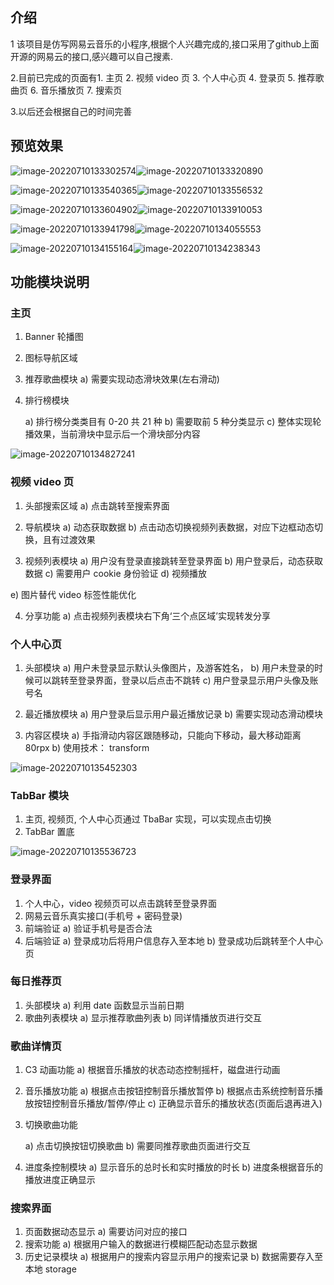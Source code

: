## 介绍

1 该项目是仿写网易云音乐的小程序,根据个人兴趣完成的,接口采用了github上面开源的网易云的接口,感兴趣可以自己搜素.

2.目前已完成的页面有1. 主页 2. 视频 video 页 3. 个人中心页 4. 登录页 5. 推荐歌曲页 6. 音乐播放页 7. 搜索页

3.以后还会根据自己的时间完善

## 预览效果

![image-20220710133302574](C:\Users\Lenovo\AppData\Roaming\Typora\typora-user-images\image-20220710133302574.png)![image-20220710133320890](C:\Users\Lenovo\AppData\Roaming\Typora\typora-user-images\image-20220710133320890.png)

![image-20220710133540365](C:\Users\Lenovo\AppData\Roaming\Typora\typora-user-images\image-20220710133540365.png)![image-20220710133556532](C:\Users\Lenovo\AppData\Roaming\Typora\typora-user-images\image-20220710133556532.png)



![image-20220710133604902](C:\Users\Lenovo\AppData\Roaming\Typora\typora-user-images\image-20220710133604902.png)![image-20220710133910053](C:\Users\Lenovo\AppData\Roaming\Typora\typora-user-images\image-20220710133910053.png)



![image-20220710133941798](C:\Users\Lenovo\AppData\Roaming\Typora\typora-user-images\image-20220710133941798.png)![image-20220710134055553](C:\Users\Lenovo\AppData\Roaming\Typora\typora-user-images\image-20220710134055553.png)



![image-20220710134155164](C:\Users\Lenovo\AppData\Roaming\Typora\typora-user-images\image-20220710134155164.png)![image-20220710134238343](C:\Users\Lenovo\AppData\Roaming\Typora\typora-user-images\image-20220710134238343.png)

##  功能模块说明

### 主页

1. Banner 轮播图

2. 图标导航区域

3. 推荐歌曲模块
  a) 需要实现动态滑块效果(左右滑动)

4. 排行榜模块

    a) 排行榜分类类目有 0-20 共 21 种
    b) 需要取前 5 种分类显示
    c) 整体实现轮播效果，当前滑块中显示后一个滑块部分内容

![image-20220710134827241](C:\Users\Lenovo\AppData\Roaming\Typora\typora-user-images\image-20220710134827241.png)

### 视频 video 页

1. 头部搜索区域
  a) 点击跳转至搜索界面

2. 导航模块
  a) 动态获取数据
  b) 点击动态切换视频列表数据，对应下边框动态切换，且有过渡效果

3. 视频列表模块
  a) 用户没有登录直接跳转至登录界面
  b) 用户登录后，动态获取数据
  c) 需要用户 cookie 身份验证
  d) 视频播放

  e) 图片替代 video 标签性能优化

  4. 分享功能
     a) 点击视频列表模块右下角‘三个点区域’实现转发分享

  

### 个人中心页

1. 头部模块
a) 用户未登录显示默认头像图片，及游客姓名，
b) 用户未登录的时候可以跳转至登录界面，登录以后点击不跳转
c) 用户登录显示用户头像及账号名
2. 最近播放模块
a) 用户登录后显示用户最近播放记录
b) 需要实现动态滑动模块

3. 内容区模块
a) 手指滑动内容区跟随移动，只能向下移动，最大移动距离 80rpx
b) 使用技术： transform

![image-20220710135452303](C:\Users\Lenovo\AppData\Roaming\Typora\typora-user-images\image-20220710135452303.png)

### TabBar 模块 

1. 主页, 视频页, 个人中心页通过 TbaBar 实现，可以实现点击切换
2. TabBar 置底

![image-20220710135536723](C:\Users\Lenovo\AppData\Roaming\Typora\typora-user-images\image-20220710135536723.png)

###  登录界面

1. 个人中心，video 视频页可以点击跳转至登录界面
2. 网易云音乐真实接口(手机号 + 密码登录)
3. 前端验证
a) 验证手机号是否合法
4. 后端验证
a) 登录成功后将用户信息存入至本地
b) 登录成功后跳转至个人中心页

### 每日推荐页

1. 头部模块
a) 利用 date 函数显示当前日期
2. 歌曲列表模块
a) 显示推荐歌曲列表
b) 同详情播放页进行交互

### 歌曲详情页 

1. C3 动画功能
  a) 根据音乐播放的状态动态控制摇杆，磁盘进行动画

2. 音乐播放功能
  a) 根据点击按钮控制音乐播放暂停
  b) 根据点击系统控制音乐播放按钮控制音乐播放/暂停/停止
  c) 正确显示音乐的播放状态(页面后退再进入)

3. 切换歌曲功能

   a) 点击切换按钮切换歌曲
   b) 需要同推荐歌曲页面进行交互

4. 进度条控制模块
   a) 显示音乐的总时长和实时播放的时长
   b) 进度条根据音乐的播放进度正确显示

### 搜索界面

1. 页面数据动态显示
  a) 需要访问对应的接口
2. 搜索功能
  a) 根据用户输入的数据进行模糊匹配动态显示数据
3. 历史记录模块
  a) 根据用户的搜索内容显示用户的搜索记录
  b) 数据需要存入至本地 storage